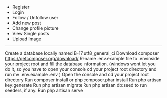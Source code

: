 
- Register
- Login
- Follow / Unfollow user
- Add new post
- Change profile picture
- View Single posts
- Upload Image
_______________________________
Create a database locally named B-17 utf8_general_ci
Download composer https://getcomposer.org/download/
Rename .env.example file to .envinside your project root and fill the database information. (windows wont let you do it, so you have to open your console cd your project root directory and run mv .env.example .env )
Open the console and cd your project root directory
Run composer install or php composer.phar install
Run php artisan key:generate
Run php artisan migrate
Run php artisan db:seed to run seeders, if any.
Run php artisan serve


